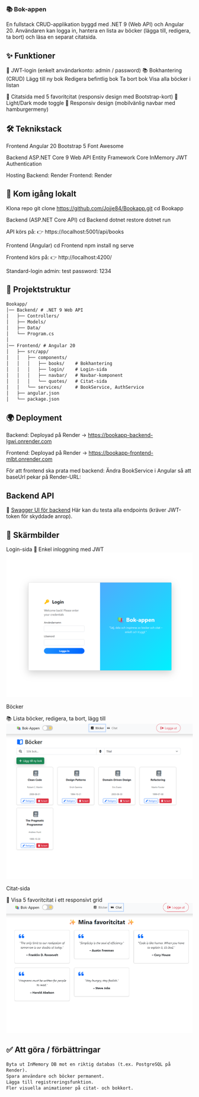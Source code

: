 ### 📚 Bok-appen

En fullstack CRUD-applikation byggd med .NET 9 (Web API) och Angular 20. Användaren kan logga in, hantera en lista av böcker (lägga till, redigera, ta bort) och läsa en separat citatsida.

## ✨ Funktioner

🔑 JWT-login (enkelt användarkonto: admin / password) 📚 Bokhantering (CRUD) Lägg till ny bok Redigera befintlig bok Ta bort bok Visa alla böcker i listan

💬 Citatsida med 5 favoritcitat (responsiv design med Bootstrap-kort) 🌙 Light/Dark mode toggle 📱 Responsiv design (mobilvänlig navbar med hamburgermeny)

## 🛠️ Teknikstack

Frontend Angular 20 Bootstrap 5 Font Awesome

Backend ASP.NET Core 9 Web API Entity Framework Core InMemory JWT Authentication

Hosting Backend: Render Frontend: Render

## 🚀 Kom igång lokalt

Klona repo git clone https://github.com/Jojje84/Bookapp.git cd Bookapp

Backend (ASP.NET Core API) cd Backend dotnet restore dotnet run

API körs på: 👉 https://localhost:5001/api/books

Frontend (Angular) cd Frontend npm install ng serve

Frontend körs på: 👉 http://localhost:4200/

Standard-login admin: test password: 1234

## 📂 Projektstruktur

```plaintext
Bookapp/
│── Backend/ # .NET 9 Web API
│   ├── Controllers/
│   ├── Models/
│   ├── Data/
│   └── Program.cs
│
│── Frontend/ # Angular 20
│   ├── src/app/
│   │   ├── components/
│   │   │   ├── books/    # Bokhantering
│   │   │   ├── login/    # Login-sida
│   │   │   ├── navbar/   # Navbar-komponent
│   │   │   └── quotes/   # Citat-sida
│   │   └── services/     # BookService, AuthService
│   ├── angular.json
│   └── package.json
``` 


## 🌍 Deployment

Backend:
Deployad på Render → https://bookapp-backend-lgwi.onrender.com

Frontend:
Deployad på Render → https://bookapp-frontend-mlbt.onrender.com

För att frontend ska prata med backend:
Ändra BookService i Angular så att baseUrl pekar på Render-URL:

## Backend API

🔗 [Swagger UI för backend](https://bookapp-backend-lgwi.onrender.com/swagger)
Här kan du testa alla endpoints (kräver JWT-token för skyddade anrop).


## 📸 Skärmbilder

Login-sida
🔑 Enkel inloggning med JWT
![Login-sida](screenshots/login.png)

Böcker

📚 Lista böcker, redigera, ta bort, lägg till
![Bocker-sida](screenshots/bocker.png)


Citat-sida

💬 Visa 5 favoritcitat i ett responsivt grid
![Citat-sida](screenshots/citat.png)


## ✅ Att göra / förbättringar
    Byta ut InMemory DB mot en riktig databas (t.ex. PostgreSQL på Render).
    Spara användare och böcker permanent.
    Lägga till registreringsfunktion.
    Fler visuella animationer på citat- och bokkort.
```

